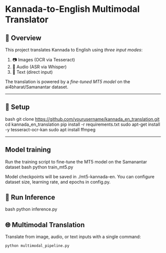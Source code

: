 # Kannada-to-English Multimodal Translator

## 📌 Overview
This project translates Kannada to English using *three input modes*:
1. 📷 Images (OCR via Tesseract)
2. 🎤 Audio (ASR via Whisper)
3. 📝 Text (direct input)

The translation is powered by a *fine-tuned MT5 model* on the ai4bharat/Samanantar dataset.

---

## 🚀 Setup

bash
git clone https://github.com/yourusername/kannada_en_translation.git
cd kannada_en_translation
pip install -r requirements.txt
sudo apt-get install -y tesseract-ocr-kan
sudo apt install ffmpeg
 
---

## Model training
Run the training script to fine-tune the MT5 model on the Samanantar dataset
bash
python train_mt5.py

Model checkpoints will be saved in ./mt5-kannada-en.
You can configure dataset size, learning rate, and epochs in config.py.

## 🔮 Run Inference

bash
python inference.py


## 🌐 Multimodal Translation
Translate from image, audio, or text inputs with a single command:
```bash
python multimodal_pipeline.py